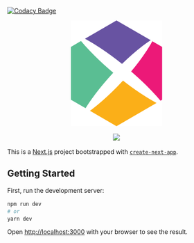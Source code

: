 [![Codacy Badge](https://app.codacy.com/project/badge/Grade/ff1563fb81b34629bad68bc41007241c)](https://www.codacy.com/gh/tau/studio/dashboard?utm_source=github.com&amp;utm_medium=referral&amp;utm_content=tau/studio&amp;utm_campaign=Badge_Grade)


<p align="center">
  <a href="https://tau.studio">
    <img src="https://github.com/tau/studio/blob/main/public/tau.svg"/>
  </a>
</p>
<p align="center">
  <a href="https://www.codacy.com/gh/tau/studio/dashboard?utm_source=github.com&amp;utm_medium=referral&amp;utm_content=tau/studio&amp;utm_campaign=Badge_Grade">
    <img src="https://api.codacy.com/project/badge/grade/ff1563fb81b34629bad68bc41007241c"/>
  </a>
</p>

This is a [Next.js](https://nextjs.org/) project bootstrapped with [`create-next-app`](https://github.com/vercel/next.js/tree/canary/packages/create-next-app).

## Getting Started

First, run the development server:

```bash
npm run dev
# or
yarn dev
```

Open [http://localhost:3000](http://localhost:3000) with your browser to see the result.
